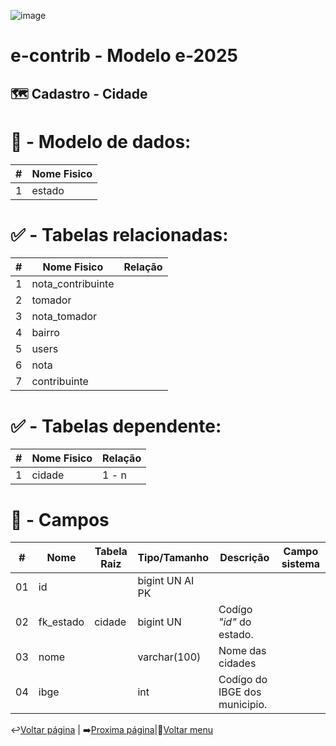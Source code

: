 ![image](https://github.com/user-attachments/assets/04662de1-1516-48d7-bb8c-50b38989e58b)
# e-contrib - Modelo e-2025 
## 🗺️ Cadastro - Cidade
### 

# 🎲 - Modelo de dados:
 **\#**  |**Nome Fisico**               |
---------|------------------------------|
1        | estado                       |

#
#   ✅ - Tabelas relacionadas:
 **\#**  |**Nome Fisico**               |   **Relação** |
---------|------------------------------|---------------|      
1        | nota_contribuinte            |               |
2        | tomador                      |               |
3        | nota_tomador                 |               |
4        | bairro                       |               |
5        | users                        |               |
6        | nota                         |               |
7        | contribuinte                 |               |

#   ✅ - Tabelas dependente:
 **\#**  |**Nome Fisico**               |   **Relação** |
---------|------------------------------|---------------| 
1        | cidade                       |     1 - n     |


#
# 🔢 - Campos
 **\#**  | **Nome**                     | **Tabela Raiz**         | **Tipo/Tamanho**        | **Descrição**                                                                        | **Campo sistema**                      |
---------|------------------------------|-------------------------|-------------------------|--------------------------------------------------------------------------------------|----------------------------------------|
01       | id                           |                         | bigint UN AI PK         |                                                                                      |                                        |
02       | fk_estado                    | cidade                  | bigint UN               | Codígo *"id"* do estado.                                                             |                                        |
03       | nome                         |                         | varchar(100)            | Nome das cidades                                                                     |                                        |
04       | ibge                         |                         | int                     | Codígo do IBGE dos municipio.                                                        |                                        |

↩️[Voltar página](https://github.com/VenturaCerqueira/Documento_gestao_tributaria/blob/main/Cadastro/15%20-%20banco.md) | ➡️[Proxima página](https://github.com/VenturaCerqueira/Documento_gestao_tributaria/blob/main/Cadastro/17%20-%20estado.md)|🔢[Voltar menu](https://github.com/VenturaCerqueira/Documento_gestao_tributaria) 
 



